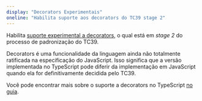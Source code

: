 ```yaml
---
display: "Decorators Experimentais"
oneline: "Habilita suporte aos decorators do TC39 stage 2"
---
```


Habilita [suporte experimental a decorators](https://github.com/tc39/proposal-decorators), o qual está em _stage 2_ do processo de padronização do TC39.

Decorators é uma funcionalidade da linguagem ainda não totalmente ratificada na especificação do JavaScript.
Isso significa que a versão implementada no TypeScript pode diferir da implementação em JavaScript quando ela for definitivamente decidida pelo TC39.

Você pode encontrar mais sobre o suporte a decorators no TypeScript [no guia](/docs/handbook/decorators.html).

